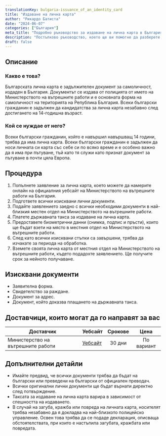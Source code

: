 ```yaml
---
translationKey: bulgaria-issuance_of_an_identity_card
title: "Издаване на лична карта"
author: "Рикардо Батиста"
date: "2024-06-07"
categories: ["България"]
meta_title: "Подробно ръководство за издаване на лична карта в България"
description: "Постъпково ръководство, което ще ви помогне да разберете процеса на получаване на лична карта в България."
draft: false
---
```


## Описание
### Какво е това?
Българската лична карта е задължителен документ за самоличност, издаден в България. Документът се издава от полицията от името на Министерството на вътрешните работи и е основната форма на самоличност на територията на Република България. Всеки български гражданин е задължен да кандидатства за лична карта незабавно след достигането на 14-годишна възраст.

### Кой се нуждае от него?
Всеки български гражданин, който е навършил навършващ 14 години, трябва да има лична карта. Всеки български гражданин е задължен да носи личната си карта със себе си по всяко време и е особено важно да я има при пътуване, тъй като тя служи като признат документ за пътуване в почти цяла Европа.

## Процедура
1. Попълнете заявление за лична карта, което можете да намерите онлайн на официалния уебсайт на Министерството на вътрешните работи на България.
2. Подгответе всички изисквани лични документи.
3. Подайте заявлението заедно с всички необходими документи в най-близкия местен отдел на Министерството на вътрешните работи.
4. Платете държавната такса за издаване на лична карта.
5. Предоставете биометрични данни (снимка, подпис и пръсти), които ще бъдат взети на място в местния отдел на Министерството на вътрешните работи.
6. След като всички изисквани стъпки са завършени, трябва да изчакате за периода на обработка.
7. Вземете своята лична карта от местния отдел на Министерството на вътрешните работи, където подадохте заявлението. Ще получите срок за нейното получаване.

## Изисквани документи
- Заявителна форма.
- Свидетелство за раждане.
- Документ за адрес.
- Документ, който доказва плащането на държавната такса.

## Доставчици, които могат да го направят за вас

| Доставчик            | Уебсайт                                    | Срокове     | Цена   |
| --------------------- | ------------------------------------------ | :---------: | :----: |
| Министерство на вътрешните работи | [Уебсайт](http://www.mvr.bg/en)        | 30 дни      | По вариант |

## Допълнителни детайли
- Имайте предвид, че всички документи трябва да бъдат на български или преведени на български от официален преводач.
- Всички оригинални лични документи ще бъдат върнати директно след потвърждение.
- Таксата за издаване на лична карта варира в зависимост от спешността на издаването.
- В случай на загуба, кражба или повреда на личната карта, носителят трябва незабавно да я докладва на най-близкото полицейско управление. Освен това трябва да се подаде декларация, описваща обстоятелствата, при които е настъпила загубата, кражбата или повредата.